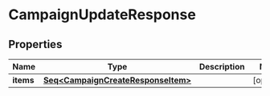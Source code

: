 

# CampaignUpdateResponse


## Properties

Name | Type | Description | Notes
------------ | ------------- | ------------- | -------------
**items** | [**Seq&lt;CampaignCreateResponseItem&gt;**](CampaignCreateResponseItem.md) |  |  [optional]



